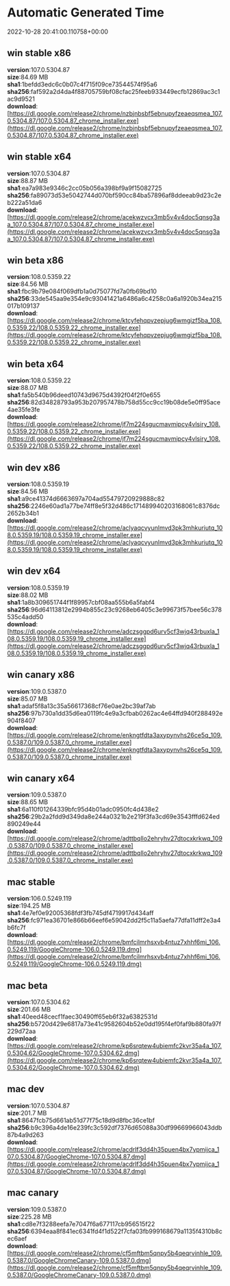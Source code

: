 # Automatic Generated Time
2022-10-28 20:41:00.110758+00:00

## win stable x86
**version**:107.0.5304.87  
**size**:84.69 MB  
**sha1**:1befdd3edc6c0b07c4f715f09ce73544574f95a6  
**sha256**:faf592a2d4da4f88705759bf08cfac25feeb933449ecfb12869ac3c1ac9d9521  
**download**:[https://dl.google.com/release2/chrome/nzbjnbsbf5ebnupyfzeaeqsmea_107.0.5304.87/107.0.5304.87_chrome_installer.exe](https://dl.google.com/release2/chrome/nzbjnbsbf5ebnupyfzeaeqsmea_107.0.5304.87/107.0.5304.87_chrome_installer.exe)  

## win stable x64
**version**:107.0.5304.87  
**size**:88.87 MB  
**sha1**:ea7a983e9346c2cc05b056a398bf9a9f15082725  
**sha256**:fa89073d53e5042744d070bf590cc84ba57896af8ddeeab9d23c2eb222a51da6  
**download**:[https://dl.google.com/release2/chrome/acekwzvcx3mb5v4v4doc5qnsg3aa_107.0.5304.87/107.0.5304.87_chrome_installer.exe](https://dl.google.com/release2/chrome/acekwzvcx3mb5v4v4doc5qnsg3aa_107.0.5304.87/107.0.5304.87_chrome_installer.exe)  

## win beta x86
**version**:108.0.5359.22  
**size**:84.56 MB  
**sha1**:fbc9b79e084f069dfb1a0d75077fd7a0fb69bd10  
**sha256**:33de545aa9e354e9c93041421a6486a6c4258c0a6a1920b34ea215017b109137  
**download**:[https://dl.google.com/release2/chrome/ktcyfehqpvzepjug6wmgizf5ba_108.0.5359.22/108.0.5359.22_chrome_installer.exe](https://dl.google.com/release2/chrome/ktcyfehqpvzepjug6wmgizf5ba_108.0.5359.22/108.0.5359.22_chrome_installer.exe)  

## win beta x64
**version**:108.0.5359.22  
**size**:88.07 MB  
**sha1**:fa5b540b96deed10743d9675d4392f04f2f0e655  
**sha256**:82d34828793a953b207957478b758d55cc9cc19b08de5e0ff95ace4ae35fe3fe  
**download**:[https://dl.google.com/release2/chrome/jf7m224sgucmavmipcy4vlsiry_108.0.5359.22/108.0.5359.22_chrome_installer.exe](https://dl.google.com/release2/chrome/jf7m224sgucmavmipcy4vlsiry_108.0.5359.22/108.0.5359.22_chrome_installer.exe)  

## win dev x86
**version**:108.0.5359.19  
**size**:84.56 MB  
**sha1**:a9ce41374d6663697a704ad55479720929888c82  
**sha256**:2246e60ad1a77be74ff8e5f32d486c171489940203168061c8376dc2652b34b1  
**download**:[https://dl.google.com/release2/chrome/aclyaqcvyunlmvd3pk3mhkuriutq_108.0.5359.19/108.0.5359.19_chrome_installer.exe](https://dl.google.com/release2/chrome/aclyaqcvyunlmvd3pk3mhkuriutq_108.0.5359.19/108.0.5359.19_chrome_installer.exe)  

## win dev x64
**version**:108.0.5359.19  
**size**:88.02 MB  
**sha1**:1a8b309651744f1f89957cbf08aa555b6a5fabf4  
**sha256**:96d64113812e2994b855c23c9268eb6405c3e99673f57bee56c378535c4add50  
**download**:[https://dl.google.com/release2/chrome/adczsggpd6urv5cf3wjq43rbuxla_108.0.5359.19/108.0.5359.19_chrome_installer.exe](https://dl.google.com/release2/chrome/adczsggpd6urv5cf3wjq43rbuxla_108.0.5359.19/108.0.5359.19_chrome_installer.exe)  

## win canary x86
**version**:109.0.5387.0  
**size**:85.07 MB  
**sha1**:adaf5f8a13c35a56617368cf76e0ae2bc39af7ab  
**sha256**:97b730a1dd35d6ea0119fc4e9a3cfbab0262ac4e64ffd940f288492e904f8407  
**download**:[https://dl.google.com/release2/chrome/enkngtfdta3axypynvhs26ce5q_109.0.5387.0/109.0.5387.0_chrome_installer.exe](https://dl.google.com/release2/chrome/enkngtfdta3axypynvhs26ce5q_109.0.5387.0/109.0.5387.0_chrome_installer.exe)  

## win canary x64
**version**:109.0.5387.0  
**size**:88.65 MB  
**sha1**:6a110f01264339bfc95d4b01adc0950fc4d438e2  
**sha256**:29b2a2fdd9d349da8e244a0321b2e219f3fa3cd69e3543fffd624ed890249e44  
**download**:[https://dl.google.com/release2/chrome/adttbqllo2ehryhv27dtocxkrkwq_109.0.5387.0/109.0.5387.0_chrome_installer.exe](https://dl.google.com/release2/chrome/adttbqllo2ehryhv27dtocxkrkwq_109.0.5387.0/109.0.5387.0_chrome_installer.exe)  

## mac stable
**version**:106.0.5249.119  
**size**:194.25 MB  
**sha1**:4e7ef0e92005368fdf3fb745df4719917d434aff  
**sha256**:fc971ea36701e866b66eef6e59042dd2f5c11a5aefa77dfa11dff2e3a4b6fc7f  
**download**:[https://dl.google.com/release2/chrome/bmfcilmrhsxvb4ntuz7xhhf6mi_106.0.5249.119/GoogleChrome-106.0.5249.119.dmg](https://dl.google.com/release2/chrome/bmfcilmrhsxvb4ntuz7xhhf6mi_106.0.5249.119/GoogleChrome-106.0.5249.119.dmg)  

## mac beta
**version**:107.0.5304.62  
**size**:201.66 MB  
**sha1**:40eed48cecf1faec30490ff65eb6f32a6382531d  
**sha256**:b5720d429e6817a73e41c9582604b52e0dd195f4ef0faf9b880fa97f229d72aa  
**download**:[https://dl.google.com/release2/chrome/kp6srqtew4ubiemfc2kvr35a4a_107.0.5304.62/GoogleChrome-107.0.5304.62.dmg](https://dl.google.com/release2/chrome/kp6srqtew4ubiemfc2kvr35a4a_107.0.5304.62/GoogleChrome-107.0.5304.62.dmg)  

## mac dev
**version**:107.0.5304.87  
**size**:201.7 MB  
**sha1**:8647fcb75d661ab51d77f75c18d9d8fbc36ce1bf  
**sha256**:b9c396a4de16e239fc3c592df7376d65088a30df99669966043ddb87b4a9d263  
**download**:[https://dl.google.com/release2/chrome/acdrlf3dd4h35puen4bx7ypmijca_107.0.5304.87/GoogleChrome-107.0.5304.87.dmg](https://dl.google.com/release2/chrome/acdrlf3dd4h35puen4bx7ypmijca_107.0.5304.87/GoogleChrome-107.0.5304.87.dmg)  

## mac canary
**version**:109.0.5387.0  
**size**:225.28 MB  
**sha1**:cd8e7f3288eefa7e7047f6a677117cb956515f22  
**sha256**:6394eaa8f841ec6341fd4f1d522f7cfa03fb999168679a1135f4310b8cec6aef  
**download**:[https://dl.google.com/release2/chrome/cf5mftbm5qnpy5b4qeqrvinhle_109.0.5387.0/GoogleChromeCanary-109.0.5387.0.dmg](https://dl.google.com/release2/chrome/cf5mftbm5qnpy5b4qeqrvinhle_109.0.5387.0/GoogleChromeCanary-109.0.5387.0.dmg)  

